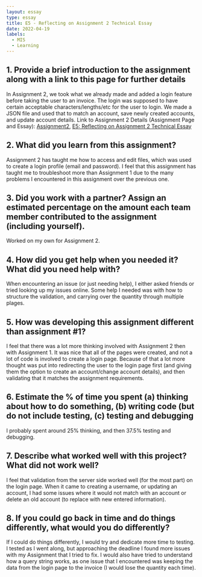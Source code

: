 ```yaml
---
layout: essay
type: essay
title: E5 - Reflecting on Assignment 2 Technical Essay
date: 2022-04-19
labels:
  - MIS
  - Learning
---
```

## 1. Provide a brief introduction to the assignment along with a link to this page for further details
In Assignment 2, we took what we already made and added a login feature before taking the user to an invoice. The login was supposed to have certain acceptable characters/lengths/etc for the user to login. We made a JSON file and used that to match an account, save newly created accounts, and update account details. 
Link to Assignment 2 Details (Assignment Page and Essay): [Assignment2](https://dport96.github.io/ITM352/morea/150.Assignment2/experience-Assignment2.html), [E5: Reflecting on Assignment 2 Technical Essay](https://dport96.github.io/ITM352/morea/150.Assignment2/experience-Assignment2_retrospective.html)
## 2. What did you learn from this assignment?
Assignment 2 has taught me how to access and edit files, which was used to create a login profile (email and password). I feel that this assignment has taught me to troubleshoot more than Assignment 1 due to the many problems I encountered in this assignment over the previous one. 
## 3. Did you work with a partner? Assign an estimated percentage on the amount each team member contributed to the assignment (including yourself).
Worked on my own for Assignment 2. 
## 4. How did you get help when you needed it? What did you need help with?
When encountering an issue (or just needing help), I either asked friends or tried looking up my issues online. Some help I needed was with how to structure the validation, and carrying over the quantity through multiple plages. 
## 5. How was developing this assignment different than assignment #1?
I feel that there was a lot more thinking involved with Assignment 2 then with Assignment 1. It was nice that all of the pages were created, and not a lot of code is involved to create a login page. Because of that a lot more thought was put into redirecting the user to the login page first (and giving them the option to create an account/change account details), and then validating that it matches the assignment requirements. 
## 6. Estimate the % of time you spent (a) thinking about how to do something, (b) writing code (but do not include testing, (c) testing and debugging
I probably spent around 25% thinking, and then 37.5% testing and debugging.
## 7. Describe what worked well with this project? What did not work well?
I feel that validation from the server side worked well (for the most part) on the login page. When it came to creating a username, or updating an account, I had some issues where it would not match with an account  or delete an old account (to replace with new entered information). 
## 8. If you could go back in time and do things differently, what would you do differently?
If I could do things differently, I would try and dedicate more time to testing. I tested as I went along, but approaching the deadline I found more issues with my Assignment that I tried to fix. I would also have tried to understand how a query string works, as one issue that I encountered was keeping the data from the login page to the invoice (I would lose the quantity each time). 
